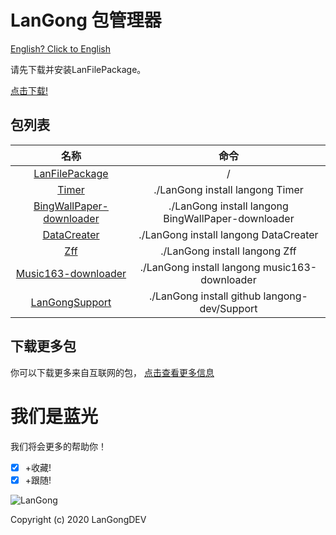 # LanGong 包管理器

[English? Click to English](/Package/)

请先下载并安装LanFilePackage。

[点击下载!](https://langong-dev.github.com/LanFilePackage/)

## 包列表

| 名称 | 命令 |
|:---:|:---:|
| [LanFilePackage](https://langong-dev.github.io/LanFilePackage/) | / |
| [Timer](https://langong-dev.github.io/Timer/) | ./LanGong install langong Timer |
| [BingWallPaper-downloader](https://langong-dev.github.io/BingWallPaper-downloader/) | ./LanGong install langong BingWallPaper-downloader |
| [DataCreater](https://langong-dev.github.io/DataCreater/) | ./LanGong install langong DataCreater |
| [Zff](https://langong-dev.github.io/Zff/) | ./LanGong install langong Zff |
| [Music163-downloader](https://langong-dev.github.io/music163-downloader/) | ./LanGong install langong music163-downloader |
| [LanGongSupport](https://langong-dev.github.io/Support/) | ./LanGong install github langong-dev/Support |

## 下载更多包

你可以下载更多来自互联网的包，
[点击查看更多信息](https://langong-dev.github.io/LanFilePackage/)

# 我们是蓝光

我们将会更多的帮助你！

- [x] +收藏!
- [x] +跟随!

![LanGong](/Package/img/LanGong-BlackLogo.png)

Copyright (c) 2020 LanGongDEV
